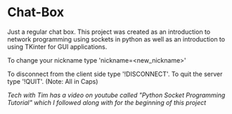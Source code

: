 # Chat-Box
Just a regular chat box.
This project was created as an introduction to network programming using sockets in python as well as an introduction to using TKinter for GUI applications. 

To change your nickname type 'nickname=<new_nickname>'

To disconnect from the client side type '!DISCONNECT'. To quit the server type '!QUIT'. (Note: All in Caps)

*Tech with Tim has a video on youtube called "Python Socket Programming Tutorial" which I followed along with for the beginning of this project*
